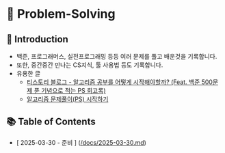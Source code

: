 # 📘 Problem-Solving
## 📝 Introduction
+ 백준, 프로그래머스, 실전프로그래밍 등등 여러 문제를 풀고 배운것을 기록합니다.
+ 또한, 중간중간 만나는 CS지식, 툴 사용법 등도 기록합니다.
+ 유용한 글
  + [티스토리 블로그 - 알고리즘 공부를 어떻게 시작해야할까? (Feat. 백준 500문제 푼 기념으로 적는 PS 회고록)](https://steady-coding.tistory.com/260)
  + [알고리즘 문제풀이(PS) 시작하기](https://plzrun.tistory.com/entry/%EC%95%8C%EA%B3%A0%EB%A6%AC%EC%A6%98-%EB%AC%B8%EC%A0%9C%ED%92%80%EC%9D%B4PS-%EC%8B%9C%EC%9E%91%ED%95%98%EA%B8%B0)

## 📚 Table of Contents
- [ 2025-03-30 - 준비 ] ([/docs/2025-03-30.md](./docs/2025-03-30.md))
